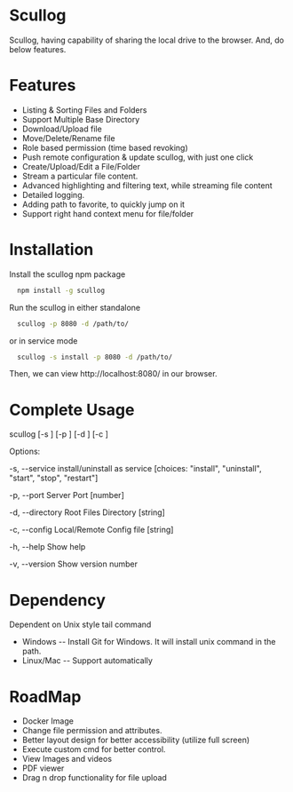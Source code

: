 # Scullog
Scullog, having capability of sharing the local drive to the browser. And, do below features.


# Features
- Listing & Sorting Files and Folders
- Support Multiple Base Directory
- Download/Upload file
- Move/Delete/Rename file
- Role based permission (time based revoking)
- Push remote configuration & update scullog, with just one click
- Create/Upload/Edit a File/Folder
- Stream a particular file content.
- Advanced highlighting and filtering text, while streaming file content
- Detailed logging. 
- Adding path to favorite, to quickly jump on it
- Support right hand context menu for file/folder


# Installation
Install the scullog npm package
```sh
  npm install -g scullog
```
Run the scullog in either standalone
```sh
  scullog -p 8080 -d /path/to/
```
or in service mode
```sh
  scullog -s install -p 8080 -d /path/to/
```

Then, we can view http://localhost:8080/ in our browser.
 

# Complete Usage

scullog [-s <service>] [-p <port>] [-d <directory>] [-c <config>]

Options:

 -s, --service    install/uninstall as service			[choices: "install", "uninstall", "start", "stop", "restart"]
 
 -p, --port       Server Port                   		[number]
 
 -d, --directory  Root Files Directory          		[string]
 
 -c, --config     Local/Remote Config file				[string]
 
 -h, --help       Show help
 
 -v, --version    Show version number                                                              
  
# Dependency
Dependent on Unix style tail command
- Windows -- Install Git for Windows. It will install unix command in the path.
- Linux/Mac -- Support automatically

# RoadMap
- Docker Image
- Change file permission and attributes.
- Better layout design for better accessibility (utilize full screen)
- Execute custom cmd for better control.
- View Images and videos 
- PDF viewer
- Drag n drop functionality for file upload

